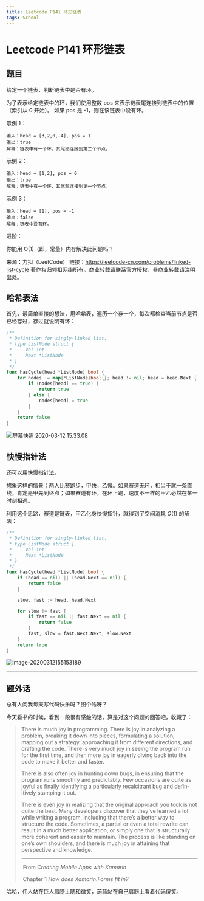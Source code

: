 ```yaml
---
title: Leetcode P141 环形链表
tags: School
---
```




# Leetcode P141 环形链表

## 题目

给定一个链表，判断链表中是否有环。

为了表示给定链表中的环，我们使用整数 pos 来表示链表尾连接到链表中的位置（索引从 0 开始）。 如果 pos 是 -1，则在该链表中没有环。 

示例 1：

```
输入：head = [3,2,0,-4], pos = 1
输出：true
解释：链表中有一个环，其尾部连接到第二个节点。
```


示例 2：

```
输入：head = [1,2], pos = 0
输出：true
解释：链表中有一个环，其尾部连接到第一个节点。
```


示例 3：

```
输入：head = [1], pos = -1
输出：false
解释：链表中没有环。
```


进阶：

你能用 O(1)（即，常量）内存解决此问题吗？

来源：力扣（LeetCode）
链接：https://leetcode-cn.com/problems/linked-list-cycle
著作权归领扣网络所有。商业转载请联系官方授权，非商业转载请注明出处。

## 哈希表法

首先，最简单直接的想法，用哈希表，遍历一个存一个，每次都检查当前节点是否已经存过，存过就说明有环：

```go
/**
 * Definition for singly-linked list.
 * type ListNode struct {
 *     Val int
 *     Next *ListNode
 * }
 */
func hasCycle(head *ListNode) bool {
    for nodes := map[*ListNode]bool{}; head != nil; head = head.Next {
        if (nodes[head] == true) {
            return true
        } else {
            nodes[head] = true
        }
    }
    return false
}
```

![屏幕快照 2020-03-12 15.33.08](https://tva1.sinaimg.cn/large/00831rSTgy1gcr749hdvdj31d60u01kx.jpg)

## 快慢指针法

还可以用快慢指针法。

想象这样的情景：两人比赛跑步，甲快，乙慢。如果赛道无环，相当于就一条直线，肯定是甲先到终点；如果赛道有环，在环上跑，速度不一样的甲乙必然在某一时刻相遇。

利用这个思路，赛道是链表，甲乙化身快慢指针，就得到了空间消耗 $O(1)$ 的解法：

```go
/**
 * Definition for singly-linked list.
 * type ListNode struct {
 *     Val int
 *     Next *ListNode
 * }
 */
func hasCycle(head *ListNode) bool {
    if (head == nil) || (head.Next == nil) {
        return false
    }

    slow, fast := head, head.Next

    for slow != fast {
        if fast == nil || fast.Next == nil {
            return false
        }
        fast, slow = fast.Next.Next, slow.Next
    }
    return true
}
```

![image-20200312155153189](https://tva1.sinaimg.cn/large/00831rSTgy1gcr730im9jj31d60u01kx.jpg)

---

## 题外话

总有人问我每天写代码快乐吗？图个啥呀？

今天看书的时候，看到一段很有感触的话，算是对这个问题的回答吧，收藏了：

> There is much joy in programming. There is joy in analyzing a problem, breaking it down into pieces, formulating a solution, mapping out a strategy, approaching it from different directions, and crafting the code. There is very much joy in seeing the program run for the first time, and then more joy in eagerly diving back into the code to make it better and faster.
>
> There is also often joy in hunting down bugs, in ensuring that the program runs smoothly and predictably. Few occasions are quite as joyful as finally identifying a particularly recalcitrant bug and defin- itively stamping it out.
>
> There is even joy in realizing that the original approach you took is not quite the best. Many developers discover that they’ve learned a lot while writing a program, including that there’s a better way to structure the code. Sometimes, a partial or even a total rewrite can result in a much better application, or simply one that is structurally more coherent and easier to maintain. The process is like standing on one’s own shoulders, and there is much joy in attaining that perspective and knowledge.
>
> ---
>
> ​	From *Creating Mobile Apps with Xamarin*
>
> ​			Chapter 1 *How does Xamarin.Forms fit in?*

哈哈，伟人站在巨人肩膀上随和微笑，蒟蒻站在自己肩膀上看着代码傻笑。

